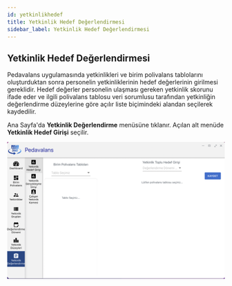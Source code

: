 ```yaml
---
id: yetkinlikhedef
title: Yetkinlik Hedef Değerlendirmesi
sidebar_label: Yetkinlik Hedef Değerlendirmesi
---
```

## Yetkinlik Hedef Değerlendirmesi

Pedavalans uygulamasında yetkinlikleri ve birim polivalans tablolarını oluşturduktan sonra personelin yetkinliklerinin hedef değerlerinin girilmesi gereklidir. 
Hedef değerler personelin ulaşması gereken yetkinlik skorunu ifade eder ve ilgili polivalans tablosu veri sorumlusu tarafından yetkinliğin değerlendirme düzeylerine göre
açılır liste biçimindeki alandan seçilerek kaydedilir.

Ana Sayfa'da **Yetkinlik Değerlendirme** menüsüne tıklanır. Açılan alt menüde **Yetkinlik Hedef Girişi** seçilir.

![Yetkinlik Hedef Değerlendirme](../images/013.png)
